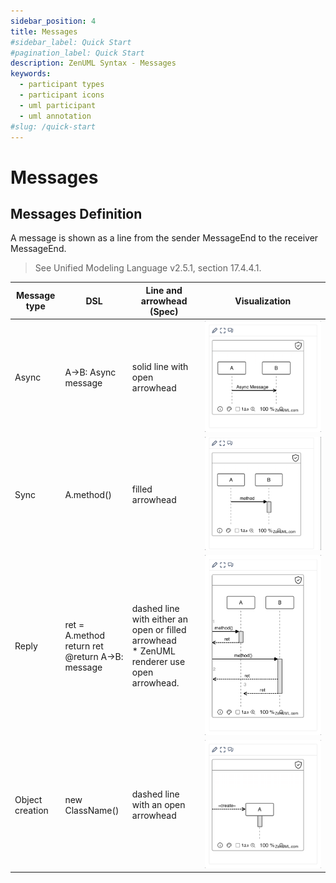 ```yaml
---
sidebar_position: 4
title: Messages
#sidebar_label: Quick Start
#pagination_label: Quick Start
description: ZenUML Syntax - Messages
keywords:
  - participant types
  - participant icons
  - uml participant
  - uml annotation
#slug: /quick-start
---
```


# Messages

## Messages Definition

A message is shown as a line from the sender MessageEnd to the receiver MessageEnd.

> See Unified Modeling Language v2.5.1, section 17.4.4.1.

| Message type    | DSL                                                        | Line and arrowhead (Spec)                                                                       | Visualization       |
| --------------- | ---------------------------------------------------------- | ----------------------------------------------------------------------------------------------- | ------------------- |
| Async           | A->B: Async message                                        | solid line with open arrowhead                                                                  | ![](img/async.png)  |
| Sync            | A.method()                                                 | filled arrowhead                                                                                | ![](img/sync.png)   |
| Reply           | ret = A.method <br/>return ret <br/> @return A->B: message | dashed line with either an open or filled arrowhead <br/>\* ZenUML renderer use open arrowhead. | ![](img/reply.png)  |
| Object creation | new ClassName()                                            | dashed line with an open arrowhead                                                              | ![](img/create.png) |
